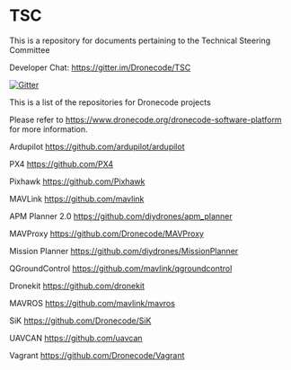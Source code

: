 # TSC
This is a repository for documents pertaining to the Technical Steering Committee 

Developer Chat: https://gitter.im/Dronecode/TSC

[![Gitter](https://badges.gitter.im/Join%20Chat.svg)](https://gitter.im/Dronecode/TSC?utm_source=badge&utm_medium=badge&utm_campaign=pr-badge&utm_content=badge)

This is a list of the repositories for Dronecode projects

Please refer to https://www.dronecode.org/dronecode-software-platform for more information.

Ardupilot https://github.com/ardupilot/ardupilot

PX4 https://github.com/PX4

Pixhawk https://github.com/Pixhawk

MAVLink https://github.com/mavlink

APM Planner 2.0 https://github.com/diydrones/apm_planner

MAVProxy https://github.com/Dronecode/MAVProxy

Mission Planner https://github.com/diydrones/MissionPlanner

QGroundControl https://github.com/mavlink/qgroundcontrol

Dronekit https://github.com/dronekit

MAVROS https://github.com/mavlink/mavros

SiK https://github.com/Dronecode/SiK

UAVCAN https://github.com/uavcan

Vagrant https://github.com/Dronecode/Vagrant
